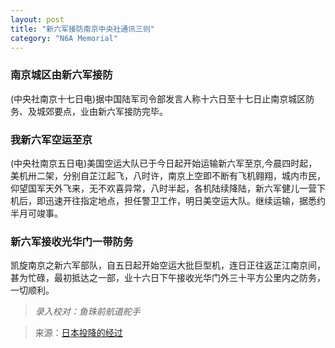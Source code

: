 ```yaml
---
layout: post
title: "新六军接防南京中央社通讯三则"
category: "N6A Memorial"
---
```


### 南京城区由新六军接防
(中央社南京十七日电)据中国陆军司令部发言人称十六日至十七日止南京城区防务、及城郊要点，业由新六军接防完毕。



### 我新六军空运至京
(中央社南京五日电)美国空运大队已于今日起开始运输新六军至京,今晨四时起，美机卅二架，分别自芷江起飞，八时许，南京上空即不断有飞机翱翔，城内市民，仰望国军天外飞来，无不欢喜异常，八时半起，各机陆续降陆，新六军健儿一营下机后，即迅速开往指定地点，担任警卫工作，明日美空运大队。继续运输，据悉约半月可竣事。



### 新六军接收光华门一带防务
凯旋南京之新六军部队，自五日起开始空运大批巨型机，连日正往返芷江南京间，甚为忙碌，最初抵达之一部，业十六日下午接收光华门外三十平方公里内之防务，一切顺利。


> *录入校对：鱼珠前航道舵手*

> 来源：[日本投降的经过](https://www.modernhistory.org.cn/#/Detailedreading?fileCode=9999_ts_00522313&treeId=178271955&uniqTag&dirCode=22b9f7cce8c54c83b12adb29c23b7511&bzId&qkTitle&imageUrl=https%3A%2F%2Fiiif.modernhistory.org.cn%2Fiiif%2F2%2F9999_ts_00522313%252F9999_ts_00522313_00118.jpg&contUrl=https%3A%2F%2Fkrwxk-prod.oss-cn-beijing.aliyuncs.com%2F9999_ts_00522313%2F9999_ts_00522313.json)

